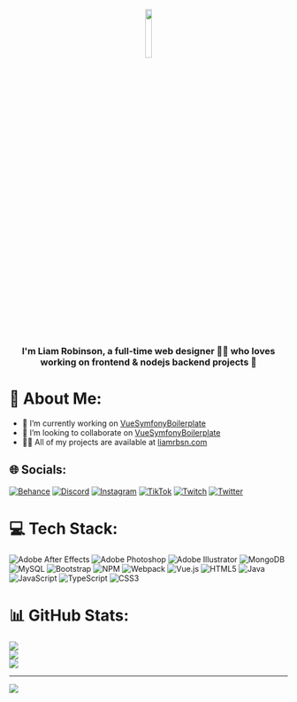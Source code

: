 <div align="center">
<img src="https://i.imgur.com/pBOJiSU.png" align="center" style="width: 15%" />
</div>  

### <div align="center">I'm Liam Robinson, a full-time web designer 👨‍💻 who loves working on frontend & nodejs backend projects 🚀</div>  

# 💫 About Me:
- 🔭 I’m currently working on [VueSymfonyBoilerplate](https://github.com/MnkyArts/VueSymfonyBoilerplate)
- 👯 I’m looking to collaborate on [VueSymfonyBoilerplate](https://github.com/MnkyArts/VueSymfonyBoilerplate)
- 👨‍💻 All of my projects are available at [liamrbsn.com](https://liamrbsn.com/portfolio.pdf)


## 🌐 Socials:
[![Behance](https://img.shields.io/badge/Behance-1769ff?logo=behance&logoColor=white)](https://behance.net/MnkyArts) [![Discord](https://img.shields.io/badge/Discord-%237289DA.svg?logo=discord&logoColor=white)](https://discord.gg/https://discord.gg/dKkNnCZ4ry) [![Instagram](https://img.shields.io/badge/Instagram-%23E4405F.svg?logo=Instagram&logoColor=white)](https://instagram.com/liam.rbsn) [![TikTok](https://img.shields.io/badge/TikTok-%23000000.svg?logo=TikTok&logoColor=white)](https://tiktok.com/@liam.rbsn) [![Twitch](https://img.shields.io/badge/Twitch-%239146FF.svg?logo=Twitch&logoColor=white)](https://twitch.tv/MnkyArts_Galaxy) [![Twitter](https://img.shields.io/badge/Twitter-%231DA1F2.svg?logo=Twitter&logoColor=white)](https://twitter.com/MnkyArts_) 

# 💻 Tech Stack:
![Adobe After Effects](https://img.shields.io/badge/Adobe%20After%20Effects-9999FF.svg?style=for-the-badge&logo=Adobe%20After%20Effects&logoColor=white) ![Adobe Photoshop](https://img.shields.io/badge/adobephotoshop-%2331A8FF.svg?style=for-the-badge&logo=adobephotoshop&logoColor=white) ![Adobe Illustrator](https://img.shields.io/badge/adobeillustrator-%23FF9A00.svg?style=for-the-badge&logo=adobeillustrator&logoColor=white) ![MongoDB](https://img.shields.io/badge/MongoDB-%234ea94b.svg?style=for-the-badge&logo=mongodb&logoColor=white) ![MySQL](https://img.shields.io/badge/mysql-%2300f.svg?style=for-the-badge&logo=mysql&logoColor=white) ![Bootstrap](https://img.shields.io/badge/bootstrap-%23563D7C.svg?style=for-the-badge&logo=bootstrap&logoColor=white) ![NPM](https://img.shields.io/badge/NPM-%23000000.svg?style=for-the-badge&logo=npm&logoColor=white) ![Webpack](https://img.shields.io/badge/webpack-%238DD6F9.svg?style=for-the-badge&logo=webpack&logoColor=black) ![Vue.js](https://img.shields.io/badge/vuejs-%2335495e.svg?style=for-the-badge&logo=vuedotjs&logoColor=%234FC08D) ![HTML5](https://img.shields.io/badge/html5-%23E34F26.svg?style=for-the-badge&logo=html5&logoColor=white) ![Java](https://img.shields.io/badge/java-%23ED8B00.svg?style=for-the-badge&logo=java&logoColor=white) ![JavaScript](https://img.shields.io/badge/javascript-%23323330.svg?style=for-the-badge&logo=javascript&logoColor=%23F7DF1E) ![TypeScript](https://img.shields.io/badge/typescript-%23007ACC.svg?style=for-the-badge&logo=typescript&logoColor=white) ![CSS3](https://img.shields.io/badge/css3-%231572B6.svg?style=for-the-badge&logo=css3&logoColor=white)
# 📊 GitHub Stats:
![](https://github-readme-stats.vercel.app/api?username=MnkyArts&theme=dark&hide_border=false&include_all_commits=false&count_private=false)<br/>
![](https://github-readme-streak-stats.herokuapp.com/?user=MnkyArts&theme=dark&hide_border=false)<br/>
![](https://github-readme-stats.vercel.app/api/top-langs/?username=MnkyArts&theme=dark&hide_border=false&include_all_commits=false&count_private=false&layout=compact)

---
[![](https://visitcount.itsvg.in/api?id=MnkyArts&icon=0&color=0)](https://visitcount.itsvg.in)
